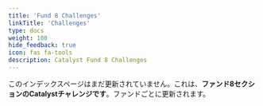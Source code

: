 ```yaml
---
title: 'Fund 8 Challenges'
linkTitle: 'Challenges'
type: docs
weight: 100
hide_feedback: true
icon: fas fa-tools
description: Catalyst Fund 8 Challenges
---
```


このインデックスページはまだ更新されていません。これは、**ファンド8セクションのCatalystチャレンジです**。ファンドごとに更新されます。
